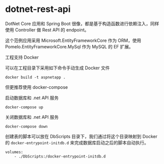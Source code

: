 # dotnet-rest-api
DotNet Core 应用和 Spring Boot 很像，都是基于构造函数进行依赖注入，同样使用 Controller 做 Rest API 的 endpoint。

这个范例应用采用 Microsoft.EntityFrameworkCore 作为 ORM，使用 Pomelo.EntityFrameworkCore.MySql 作为 MySQL 的 EF 扩展。

工程支持 Docker

可以在工程目录下采用如下命令手动生成 Docker 文件

```
docker build -t aspnetapp .
```

但更推荐使用 docker-compose

启动数据库和 .net API 服务

```
docker-compose up
```

关闭数据库和 .net API 服务

```
docker-compose down
```

创建表的脚本可以放在 DbScripts 目录下，我们通过将这个目录映射到 Docker 的 `docker-entrypoint-initdb.d` 来完成数据库启动之后的脚本自动执行。

```
volumes:
    - ./DbScripts:/docker-entrypoint-initdb.d
```
